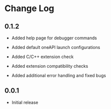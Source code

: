 # Change Log
##  0.1.2

- Added help page for debugger commands

- Added default oneAPI launch configurations

- Added C/C++ extension check

- Added extension compatibility checks

- Added additional error handling and fixed bugs
##  0.0.1

- Initial release
